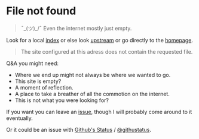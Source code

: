 # File not found 
> ¯\_(ツ)_/¯ Even the internet mostly just empty.

Look for a local [index](index.html) or else look [upstream](..) or go directly to the [homepage](/).

> The site configured at this adress does not contain the requested file.

Q&A you might need:
- Where we end up might not always be where we wanted to go. 
- This site is empty?
- A moment of reflection.
- A place to take a breather of all the commotion on the internet.
- This is not what you were looking for?


If you want you can leave an [issue](https://github.com/boukew99/boukew99.github.io/issues), though I will probably come around to it eventually. 

Or it could be an issue with [Github's Status](https://www.githubstatus.com/) / [@githustatus](https://twitter.com/githubstatus).


